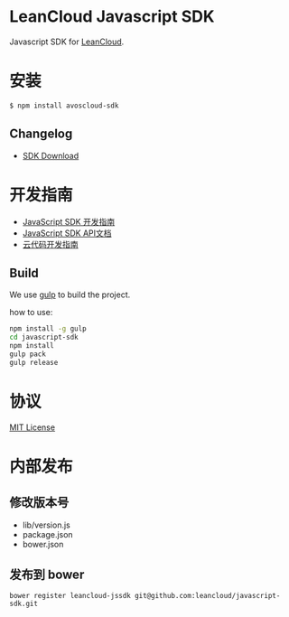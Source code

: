 # LeanCloud Javascript SDK

Javascript SDK for [LeanCloud](http://leancloud.cn).

# 安装

```sh
$ npm install avoscloud-sdk
```

## Changelog

* [SDK Download](https://leancloud.cn/docs/sdk_down.html)

# 开发指南

* [JavaScript SDK 开发指南](http://leancloud.cn/docs/js_guide.html)
* [JavaScript SDK API文档](http://leancloud.cn/docs/api/javascript/index.html)
* [云代码开发指南](http://leancloud.cn/docs/cloud_code_guide.html)


## Build

We use [gulp](http://gulpjs.com/) to build the project.

how to use:

```sh
npm install -g gulp 
cd javascript-sdk
npm install
gulp pack       
gulp release    
```

# 协议

[MIT License](http://opensource.org/licenses/MIT)

# 内部发布
## 修改版本号
* lib/version.js
* package.json
* bower.json

## 发布到 bower 
```
bower register leancloud-jssdk git@github.com:leancloud/javascript-sdk.git
```
